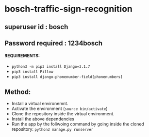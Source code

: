 # bosch-traffic-sign-recognition

## superuser id : bosch

## Password required : 1234bosch

#### REQUIREMENTS:
* ```python3 -m pip3 install Django=3.1.7```
* ```pip3 install Pillow```
* ```pip3 install django-phonenumber-field[phonenumbers]```

## Method:

* Install a virtual environemnt.
* Activate the environment (```source bin/activate```)
* Clone the repository inside the virtual environment.
* Install the above dependencies
* Run the app by the follwoing command by going inside the cloned repository: ```python3 manage.py runserver```




